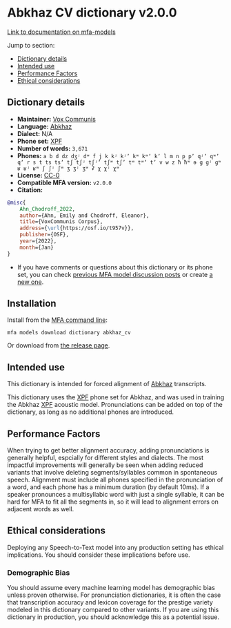 
# Abkhaz CV dictionary v2.0.0

[Link to documentation on mfa-models](https://mfa-models.readthedocs.io/en/main/dictionary/abkhaz_cv.html)

Jump to section:

- [Dictionary details](#dictionary-details)
- [Intended use](#intended-use)
- [Performance Factors](#performance-factors)
- [Ethical considerations](#ethical-considerations)

## Dictionary details

- **Maintainer:** [Vox Communis](https://osf.io/t957v/)
- **Language:** [Abkhaz](https://en.wikipedia.org/wiki/Abkhaz_language)
- **Dialect:** N/A
- **Phone set:** [XPF](https://github.com/CohenPr-XPF/XPF)
- **Number of words:** `3,671`
- **Phones:** `a b d dz dʒʲ dʷ f j k kʲ kʲʼ kʷ kʷʼ kʼ l m n p pʼ qʲʼ qʷʼ qʼ r s t ts tsʼ tʃ tʃʲ tʃʲʼ tʃʷ tʃʼ tʷ tʷʼ tʼ v w z ħ ħʷ ə ɡ ɡʲ ɡʷ ʁ ʁʲ ʁʷ ʃ ʃʲ ʃʷ ʒ ʒʲ ʒʷ ʡ χ χʲ χʷ`
- **License:** [CC-0](https://creativecommons.org/publicdomain/zero/1.0/)
- **Compatible MFA version:** `v2.0.0`
- **Citation:**

```bibtex
@misc{
	Ahn_Chodroff_2022,
	author={Ahn, Emily and Chodroff, Eleanor},
	title={VoxCommunis Corpus},
	address={\url{https://osf.io/t957v}},
	publisher={OSF},
	year={2022},
	month={Jan}
}
```

- If you have comments or questions about this dictionary or its phone set, you can check [previous MFA model discussion posts](https://github.com/MontrealCorpusTools/mfa-models/discussions?discussions_q=Abkhaz+CV+dictionary+v2.0.0) or create [a new one](https://github.com/MontrealCorpusTools/mfa-models/discussions/new).

## Installation

Install from the [MFA command line](https://montreal-forced-aligner.readthedocs.io/en/latest/user_guide/models/index.html):

```
mfa models download dictionary abkhaz_cv
```

Or download from [the release page](https://github.com/MontrealCorpusTools/mfa-models/releases/tag/dictionary-abkhaz_cv-v2.0.0).

## Intended use

This dictionary is intended for forced alignment of [Abkhaz](https://en.wikipedia.org/wiki/Abkhaz_language) transcripts.

This dictionary uses the [XPF](https://github.com/CohenPr-XPF/XPF) phone set for Abkhaz, and was used in training the Abkhaz [XPF](https://github.com/CohenPr-XPF/XPF) acoustic model.
Pronunciations can be added on top of the dictionary, as long as no additional phones are introduced.

## Performance Factors

When trying to get better alignment accuracy, adding pronunciations is generally helpful, espcially for different styles and dialects.
The most impactful improvements will generally be seen when adding reduced variants that
involve deleting segments/syllables common in spontaneous speech.  Alignment must include all phones specified in the pronunciation of a word, and each phone has
a minimum duration (by default 10ms). If a speaker pronounces a multisyllabic word with just a single syllable, it can be hard for MFA to fit all the segments in,
so it will lead to alignment errors on adjacent words as well.

## Ethical considerations

Deploying any Speech-to-Text model into any production setting has ethical implications. You should consider these implications before use.

### Demographic Bias

You should assume every machine learning model has demographic bias unless proven otherwise.
For pronunciation dictionaries, it is often the case that transcription accuracy and lexicon coverage for the prestige variety modeled in this dictionary compared to other variants.
If you are using this dictionary in production, you should acknowledge this as a potential issue.
